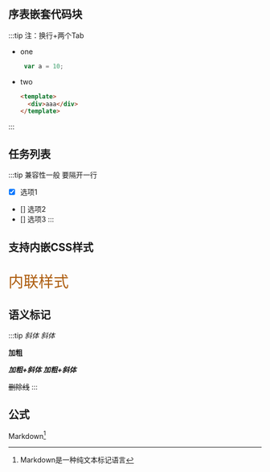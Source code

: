 
## 序表嵌套代码块
:::tip
注：换行+两个Tab

+ one
    ```js
     var a = 10; 
    ```
+ two
    ```html
    <template>
      <div>aaa</div>
    </template>
    ```
:::

## 任务列表
:::tip
兼容性一般 要隔开一行

- [x] 选项1
- [] 选项2
- [] 选项3
:::


## 支持内嵌CSS样式
<p style="color: #AD5D0F;font-size: 30px; font-family: '宋体';">内联样式</p>

## 语义标记
:::tip
*斜体*  _斜体_

**加粗**

***加粗+斜体***  **_加粗+斜体_**

~~删除线~~
:::

## 公式
Markdown[^1]

[^1]: Markdown是一种纯文本标记语言


